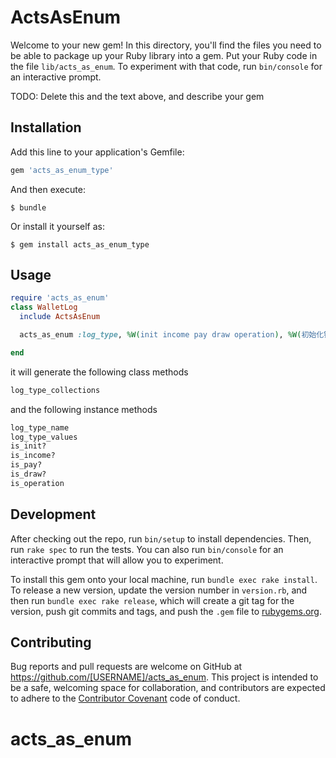 # ActsAsEnum

Welcome to your new gem! In this directory, you'll find the files you need to be able to package up your Ruby library into a gem. Put your Ruby code in the file `lib/acts_as_enum`. To experiment with that code, run `bin/console` for an interactive prompt.

TODO: Delete this and the text above, and describe your gem

## Installation

Add this line to your application's Gemfile:

```ruby
gem 'acts_as_enum_type'
```

And then execute:

    $ bundle

Or install it yourself as:

    $ gem install acts_as_enum_type

## Usage

````ruby
require 'acts_as_enum'
class WalletLog
  include ActsAsEnum

  acts_as_enum :log_type, %W(init income pay draw operation), %W(初始化钱包 收入 支出 提款 人工操作)

end
````

it will generate the following class methods

````ruby
log_type_collections 
````

and the following instance methods 

````ruby
log_type_name
log_type_values
is_init?
is_income?
is_pay?
is_draw?
is_operation
````

## Development

After checking out the repo, run `bin/setup` to install dependencies. Then, run `rake spec` to run the tests. You can also run `bin/console` for an interactive prompt that will allow you to experiment.

To install this gem onto your local machine, run `bundle exec rake install`. To release a new version, update the version number in `version.rb`, and then run `bundle exec rake release`, which will create a git tag for the version, push git commits and tags, and push the `.gem` file to [rubygems.org](https://rubygems.org).

## Contributing

Bug reports and pull requests are welcome on GitHub at https://github.com/[USERNAME]/acts_as_enum. This project is intended to be a safe, welcoming space for collaboration, and contributors are expected to adhere to the [Contributor Covenant](http://contributor-covenant.org) code of conduct.

# acts_as_enum
